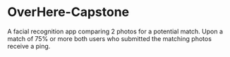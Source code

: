 # OverHere-Capstone
A facial recognition app comparing 2 photos for a potential match. Upon a match of 75% or more both users who submitted the matching photos receive a ping.  
